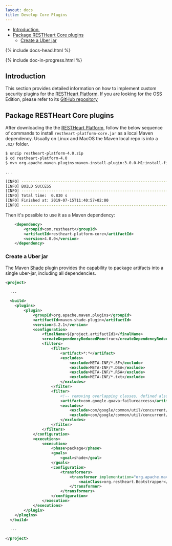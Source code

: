 ```yaml
---
layout: docs
title: Develop Core Plugins
---
```


<div markdown="1" class="d-none d-xl-block col-xl-2 order-last bd-toc">

* [Introduction ](#introduction)
* [Package RESTHeart Core plugins](#package-restheart-core-plugins)
  * [Create a Uber jar](#create-a-uber-jar)

</div>
<div markdown="1" class="col-12 col-md-9 col-xl-8 py-md-3 bd-content">

{% include docs-head.html %} 

{% include doc-in-progress.html %}

## Introduction 

This section provides detailed information on how to implement custom security plugins for the [RESTHeart Platform](https://restheart.org/get). If you are looking for the OSS Edition, please refer to its [GitHub repository](https://github.com/SoftInstigate/restheart/)

## Package RESTHeart Core plugins

After downloading the the [RESTHeart Platform](https://restheart.org/get), follow the below sequence of commands to install `restheart-platform-core.jar` as a local Maven dependency. Usually on Linux and MacOS the Maven local repo is into a `.m2/` folder.

```bash
$ unzip restheart-platform-4.0.zip
$ cd restheart-platform-4.0
$ mvn org.apache.maven.plugins:maven-install-plugin:3.0.0-M1:install-file -Dfile=restheart-platform-core.jar

...

[INFO] ------------------------------------------------------------------------
[INFO] BUILD SUCCESS
[INFO] ------------------------------------------------------------------------
[INFO] Total time:  0.830 s
[INFO] Finished at: 2019-07-15T11:40:57+02:00
[INFO] ------------------------------------------------------------------------
```

Then it's possible to use it as a Maven dependency:

```xml
	<dependency>
	    <groupId>com.restheart</groupId>
	    <artifactId>restheart-platform-core</artifactId>
	    <version>4.0.0</version>
	</dependency>
```

### Create a Uber jar

The Maven [Shade](https://maven.apache.org/plugins/maven-shade-plugin/) plugin provides the capability to package artifacts into a single uber-jar, including all dependencies.

``` xml
<project>

  ...

  <build>
    <plugins>
        <plugin>
            <groupId>org.apache.maven.plugins</groupId>
            <artifactId>maven-shade-plugin</artifactId>
            <version>3.2.1</version>
            <configuration>
                <finalName>${project.artifactId}</finalName>
                <createDependencyReducedPom>true</createDependencyReducedPom>
                <filters>
                    <filter>
                        <artifact>*:*</artifact>
                        <excludes>
                            <exclude>META-INF/*.SF</exclude>
                            <exclude>META-INF/*.DSA</exclude>
                            <exclude>META-INF/*.RSA</exclude>
                            <exclude>META-INF/*.txt</exclude>
                        </excludes>
                    </filter>
                    <filter>
                        <!-- removing overlapping classes, defined also in guava -->
                        <artifact>com.google.guava:failureaccess</artifact>
                        <excludes>
                            <exclude>com/google/common/util/concurrent/internal/InternalFutureFailureAccess.class</exclude>
                            <exclude>com/google/common/util/concurrent/internal/InternalFutures.class</exclude>
                        </excludes>
                    </filter>
                </filters>
            </configuration>
            <executions>
                <execution>
                    <phase>package</phase>
                    <goals>
                        <goal>shade</goal>
                    </goals>
                    <configuration>
                        <transformers>
                            <transformer implementation="org.apache.maven.plugins.shade.resource.ManifestResourceTransformer">
                                <mainClass>org.restheart.Bootstrapper</mainClass>
                            </transformer>
                        </transformers>
                    </configuration>
                </execution>
            </executions>
        </plugin>
    </plugins>
  </build>

  ...
  
</project>
```